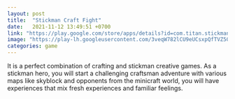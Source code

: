 ```yaml
---
layout: post
title:  "Stickman Craft Fight"
date:   2021-11-12 13:49:51 +0700
link: "https://play.google.com/store/apps/details?id=com.titan.stickman.craft.fight.adventure"
image: "https://play-lh.googleusercontent.com/3veqW782lCU9eUCsxpQfTVZ50WOucrhbGBCeiyNZ6akVYPWayavoh0U3uzr3hOouK2c=w1440-h620-rw"
categories: game
---
```


It is a perfect combination of crafting and stickman creative games. As a stickman hero, you will start a challenging craftsman adventure with various maps like skyblock and opponents from the minicraft world, you will have experiences that mix fresh experiences and familiar feelings.

